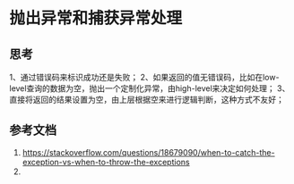 # 抛出异常和捕获异常处理

## 思考
1、通过错误码来标识成功还是失败；
2、如果返回的值无错误码，比如在low-level查询的数据为空，抛出一个定制化异常，由high-level来决定如何处理；
3、直接将返回的结果设置为空，由上层根据空来进行逻辑判断，这种方式不友好；

## 参考文档
1. https://stackoverflow.com/questions/18679090/when-to-catch-the-exception-vs-when-to-throw-the-exceptions
2. 